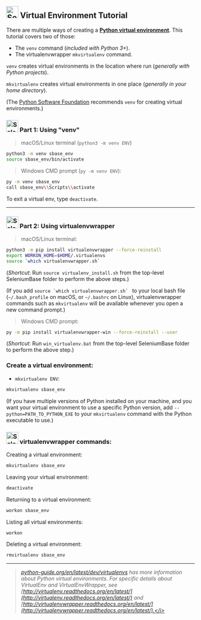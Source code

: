 <h2><img src="https://seleniumbase.io/img/logo6.png" title="SeleniumBase" width="32" /> Virtual Environment Tutorial</h2>

There are multiple ways of creating a **[Python virtual environment](https://packaging.python.org/guides/installing-using-pip-and-virtual-environments/#creating-a-virtual-environment)**. This tutorial covers two of those:

* The ``venv`` command (<i>included with Python 3+</i>).
* The virtualenvwrapper ``mkvirtualenv`` command.

``venv`` creates virtual environments in the location where run (<i>generally with Python projects</i>).

``mkvirtualenv`` creates virtual environments in one place (<i>generally in your home directory</i>).

(The [Python Software Foundation](https://www.python.org/psf/) recommends ``venv`` for creating virtual environments.)


<h3><img src="https://seleniumbase.io/img/logo6.png" title="SeleniumBase" width="32" /> Part 1: Using "venv"</h3>

> macOS/Linux terminal (``python3 -m venv ENV``)

```bash
python3 -m venv sbase_env
source sbase_env/bin/activate
```

> Windows CMD prompt (``py -m venv ENV``):

```bash
py -m venv sbase_env
call sbase_env\\Scripts\\activate
```

To exit a virtual env, type ``deactivate``.

--------

<h3><img src="https://seleniumbase.io/img/logo6.png" title="SeleniumBase" width="32" /> Part 2: Using virtualenvwrapper</h3>

> macOS/Linux terminal:

```bash
python3 -m pip install virtualenvwrapper --force-reinstall
export WORKON_HOME=$HOME/.virtualenvs
source `which virtualenvwrapper.sh`
```

(*Shortcut*: Run ``source virtualenv_install.sh`` from the top-level SeleniumBase folder to perform the above steps.)

(If you add ``source `which virtualenvwrapper.sh` `` to your local bash file (``~/.bash_profile`` on macOS, or ``~/.bashrc`` on Linux), virtualenvwrapper commands such as ``mkvirtualenv`` will be available whenever you open a new command prompt.)

> Windows CMD prompt:

```bash
py -m pip install virtualenvwrapper-win --force-reinstall --user
```

(*Shortcut*: Run ``win_virtualenv.bat`` from the top-level SeleniumBase folder to perform the above step.)


<h3>Create a virtual environment:</h3>

* ``mkvirtualenv ENV``:

```bash
mkvirtualenv sbase_env
```

(If you have multiple versions of Python installed on your machine, and you want your virtual environment to use a specific Python version, add ``--python=PATH_TO_PYTHON_EXE`` to your ``mkvirtualenv`` command with the Python executable to use.)


<h3><img src="https://seleniumbase.io/img/logo6.png" title="SeleniumBase" width="32" /> virtualenvwrapper commands:</h3>

Creating a virtual environment:

```bash
mkvirtualenv sbase_env
```

Leaving your virtual environment:

```bash
deactivate
```

Returning to a virtual environment:

```bash
workon sbase_env
```

Listing all virtual environments:

```bash
workon
```

Deleting a virtual environment:

```bash
rmvirtualenv sbase_env
```

--------

> <i>[python-guide.org/en/latest/dev/virtualenvs](http://docs.python-guide.org/en/latest/dev/virtualenvs/) has more information about Python virtual environments. For specific details about VirtualEnv and VirtualEnvWrapper, see [http://virtualenv.readthedocs.org/en/latest/](http://virtualenv.readthedocs.org/en/latest/) and [http://virtualenvwrapper.readthedocs.org/en/latest/](http://virtualenvwrapper.readthedocs.org/en/latest/).</i>
